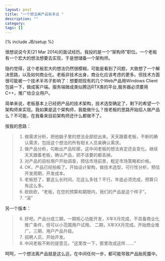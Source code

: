 ```yaml
---
layout: post
title: "一个想法离产品有多远 "
description: ""
category: 
tags: []
---
```

{% include JB/setup %}

很想说说今天(21 Mar 2014)的面试经历。我投的是一个“架构师”职位。一个老板有一个宏大的想法想要去实现，于是想储备一个架构师。 

隐约觉得，这个老板宏大的想法仍然很模糊，可能是看到了问题，大致想了一个解决思路，以及如何商业化。老板非技术出身，商业化应该考虑的更多。但技术方面很可能被一个技术半吊子影响了：想要把现有的几个Web产品用Windows Client包装一下，做成客户端。服务端做成类似腾迅RTX类的平台,服务器必须要用C++，推广给企业用户。 

简单来说，老板基本上已经把产品的技术架构，技术选型确定了，剩下的希望一个架构师来实现。我如果是这个架构师，我能做什么？按老板的思路开始招人做产品么？不可能，在我看来目前架构师还什么都做不了。 

按我的思路： 

>1. 做需求分析，把他脑子里的想法全部挖出来。天天跟着老板，不断的确认需求，包括这个想法的所有相关人员来确认需求。 
>2. 做产品分析，勾勒出产品轮廓，这中间老板的想法肯定还会变化。继续天天跟着老板，确认产品，把不该要的都丢掉。 
>3. 对产品的目标用户开始调查，预估市场前景，粗定市场策略和价格。 
>4. OK，产品已经拍板了。开始设计架构，做技术选型，可行性分析，预估开发周期，开发成本。 
>5. 老板怒了，要这么长时间，花这么多钱？不行，年底必须完成，预算只有这么多。 
>6. 砍砍砍，“老板，在您的预算和期限内，我们的产品是这个样子”。 
>7. “滚” 

另一个版本： 

>6. 好吧，产品分成三期，一期核心功能开发，X年X月完成，不具备商业化推广条件，但可以小范围用户试用。 二期，X年XX月完成。开始商业推广。三期，用户产品升级。 
>7. 招聘人员，开始开发。 
>8. 中间老板不断的提意见，“这里改一下，那里改成这样.......” 

呵呵，一个想法离产品就是这么远，在中间任何一步，都可能导致产品胎死腹中。
